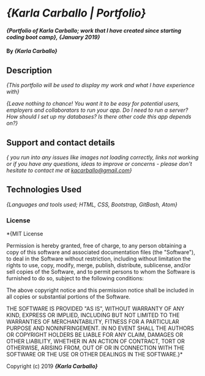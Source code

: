 # _{Karla Carballo | Portfolio}_

#### _{Portfolio of Karla Carballo; work that I have created since starting coding boot camp}, {January 2019}_

#### By _**{Karla Carballo}**_

## Description

_{This portfolio will be used to display my work and what I have experience with}_

_{Leave nothing to chance! You want it to be easy for potential users, employers and collaborators to run your app. Do I need to run a server? How should I set up my databases? Is there other code this app depends on?}_

## Support and contact details

_{ you run into any issues like images not loading correctly, links not working or if you have any questions, ideas to improve or concerns - please don't hesitate to contact me at kacarballo@gmail.com}_

## Technologies Used

_{Languages and tools used; HTML, CSS, Bootstrap, GitBash, Atom}_

### License

*{MIT License

Permission is hereby granted, free of charge, to any person obtaining a copy
of this software and associated documentation files (the "Software"), to deal
in the Software without restriction, including without limitation the rights
to use, copy, modify, merge, publish, distribute, sublicense, and/or sell
copies of the Software, and to permit persons to whom the Software is
furnished to do so, subject to the following conditions:

The above copyright notice and this permission notice shall be included in all
copies or substantial portions of the Software.

THE SOFTWARE IS PROVIDED "AS IS", WITHOUT WARRANTY OF ANY KIND, EXPRESS OR
IMPLIED, INCLUDING BUT NOT LIMITED TO THE WARRANTIES OF MERCHANTABILITY,
FITNESS FOR A PARTICULAR PURPOSE AND NONINFRINGEMENT. IN NO EVENT SHALL THE
AUTHORS OR COPYRIGHT HOLDERS BE LIABLE FOR ANY CLAIM, DAMAGES OR OTHER
LIABILITY, WHETHER IN AN ACTION OF CONTRACT, TORT OR OTHERWISE, ARISING FROM,
OUT OF OR IN CONNECTION WITH THE SOFTWARE OR THE USE OR OTHER DEALINGS IN THE
SOFTWARE.}*

Copyright (c) 2019 **_{Karla Carballo}_**
